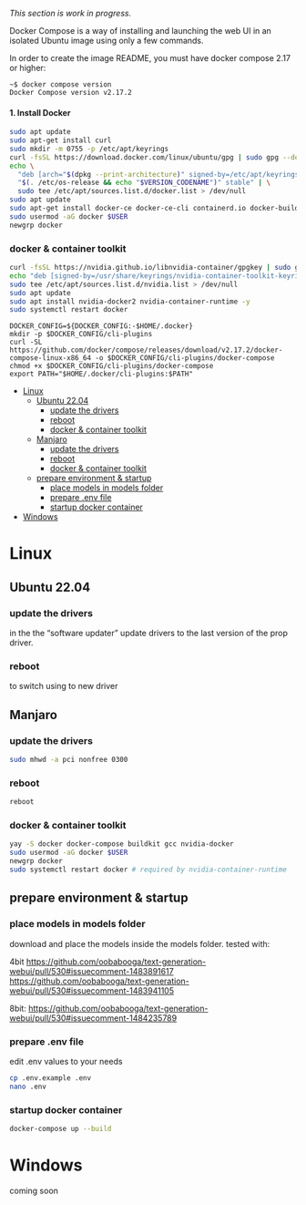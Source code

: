 *This section is work in progress.*

Docker Compose is a way of installing and launching the web UI in an isolated Ubuntu image using only a few commands.

In order to create the image README, you must have docker compose 2.17 or higher:

```
~$ docker compose version
Docker Compose version v2.17.2
```

#### 1. Install Docker

```bash
sudo apt update
sudo apt-get install curl
sudo mkdir -m 0755 -p /etc/apt/keyrings
curl -fsSL https://download.docker.com/linux/ubuntu/gpg | sudo gpg --dearmor -o /etc/apt/keyrings/docker.gpg
echo \
  "deb [arch="$(dpkg --print-architecture)" signed-by=/etc/apt/keyrings/docker.gpg] https://download.docker.com/linux/ubuntu \
  "$(. /etc/os-release && echo "$VERSION_CODENAME")" stable" | \
  sudo tee /etc/apt/sources.list.d/docker.list > /dev/null
sudo apt update
sudo apt-get install docker-ce docker-ce-cli containerd.io docker-buildx-plugin docker-compose-plugin docker-compose -y
sudo usermod -aG docker $USER
newgrp docker
```

### docker & container toolkit
```bash
curl -fsSL https://nvidia.github.io/libnvidia-container/gpgkey | sudo gpg --dearmor -o /usr/share/keyrings/nvidia-container-toolkit-keyring.gpg
echo "deb [signed-by=/usr/share/keyrings/nvidia-container-toolkit-keyring.gpg] https://nvidia.github.io/libnvidia-container/stable/ubuntu22.04/amd64 /" | \
sudo tee /etc/apt/sources.list.d/nvidia.list > /dev/null 
sudo apt update
sudo apt install nvidia-docker2 nvidia-container-runtime -y
sudo systemctl restart docker
```


```
DOCKER_CONFIG=${DOCKER_CONFIG:-$HOME/.docker}
mkdir -p $DOCKER_CONFIG/cli-plugins
curl -SL https://github.com/docker/compose/releases/download/v2.17.2/docker-compose-linux-x86_64 -o $DOCKER_CONFIG/cli-plugins/docker-compose
chmod +x $DOCKER_CONFIG/cli-plugins/docker-compose
export PATH="$HOME/.docker/cli-plugins:$PATH"

```

- [Linux](#linux)
  - [Ubuntu 22.04](#ubuntu-2204)
    - [update the drivers](#update-the-drivers)
    - [reboot](#reboot)
    - [docker \& container toolkit](#docker--container-toolkit)
  - [Manjaro](#manjaro)
    - [update the drivers](#update-the-drivers-1)
    - [reboot](#reboot-1)
    - [docker \& container toolkit](#docker--container-toolkit-1)
  - [prepare environment \& startup](#prepare-environment--startup)
    - [place models in models folder](#place-models-in-models-folder)
    - [prepare .env file](#prepare-env-file)
    - [startup docker container](#startup-docker-container)
- [Windows](#windows)
# Linux

## Ubuntu 22.04

### update the drivers
in the the “software updater” update drivers to the last version of the prop driver.

### reboot
to switch using to new driver


## Manjaro

### update the drivers
```bash
sudo mhwd -a pci nonfree 0300
```
### reboot
```bash
reboot
```
### docker & container toolkit
```bash
yay -S docker docker-compose buildkit gcc nvidia-docker
sudo usermod -aG docker $USER
newgrp docker
sudo systemctl restart docker # required by nvidia-container-runtime
```

## prepare environment & startup

### place models in models folder
download and place the models inside the models folder. tested with:

4bit
https://github.com/oobabooga/text-generation-webui/pull/530#issuecomment-1483891617
https://github.com/oobabooga/text-generation-webui/pull/530#issuecomment-1483941105

8bit:
https://github.com/oobabooga/text-generation-webui/pull/530#issuecomment-1484235789

### prepare .env file
edit .env values to your needs
```bash
cp .env.example .env
nano .env
```

### startup docker container
```bash
docker-compose up --build
```


# Windows
coming soon
